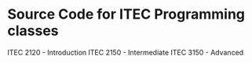 Source Code for ITEC Programming classes
==========

ITEC 2120 - Introduction
ITEC 2150 - Intermediate
ITEC 3150 - Advanced

